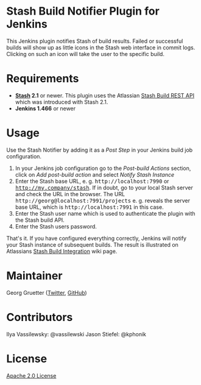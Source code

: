 Stash Build Notifier Plugin for Jenkins
=======================================

This Jenkins plugin notifies Stash of build results. Failed or
successful builds will show up as little icons in the Stash web 
interface in commit logs. Clicking on such an icon will take the 
user to the specific build.

Requirements
============

* **[Stash][] 2.1** or newer. This plugin uses the Atlassian 
[Stash Build REST API][] which was introduced with Stash 2.1. 
* **Jenkins 1.466** or newer

Usage
=====

Use the Stash Notifier by adding it as a _Post Step_ in your Jenkins build job 
configuration. 

1. In your Jenkins job configuration go to the *Post-build Actions* section, 
click on *Add post-build action* and select *Notify Stash Instance*
2. Enter the Stash base URL, e. g. <tt>http://localhost:7990</tt> or 
<tt>http://my.company/stash</tt>. If in doubt, go to your local Stash 
server and check the URL in the browser. The URL 
<tt>http://georg@localhost:7991/projects</tt> e. g. reveals the
server base URL, which is <tt>http://localhost:7991</tt> in this case. 
2. Enter the Stash user name which is used to authenticate the plugin with
the Stash build API.
3. Enter the Stash users password.

That's it. If you have configured everything correctly, Jenkins will notify
your Stash instance of subsequent builds. The result is illustrated on
Atlassians [Stash Build Integration][] wiki page.

Maintainer
==========

Georg Gruetter ([Twitter](https://twitter.com/bumbleGee), [GitHub](https://github.com/gruetter))

Contributors
============
Ilya Vassilewsky: @vassilewski
Jason Stiefel: @kphonik

License
=======

[Apache 2.0 License](http://www.apache.org/licenses/LICENSE-2.0.html)



[Stash]: www.atlassian.com/software/stash
[Stash Build Integration]: https://developer.atlassian.com/stash/docs/latest/how-tos/updating-build-status-for-commits.html
[Stash Build REST API]: https://developer.atlassian.com/static/rest/stash/latest/stash-build-integration-rest.html

